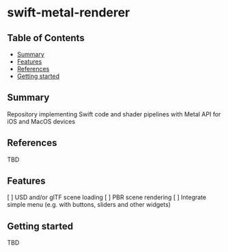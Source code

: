 # swift-metal-renderer

## Table of Contents

+ [Summary](#summary)
+ [Features](#features)
+ [References](#references)
+ [Getting started](#getting-started)

## Summary

Repository implementing Swift code and shader pipelines with Metal API for iOS and MacOS devices

## References

TBD

## Features

[ ] USD and/or glTF scene loading
[ ] PBR scene rendering
[ ] Integrate simple menu (e.g. with buttons, sliders and other widgets)

## Getting started

TBD
